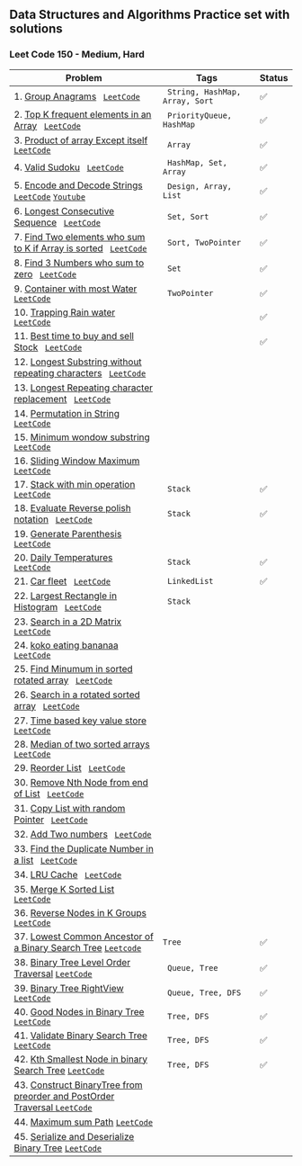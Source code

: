## Data Structures and Algorithms Practice set with solutions 

### Leet Code 150 - Medium, Hard
| Problem                                                                                                                                                                                                                                                                                                                  | Tags                                        | Status             |
|--------------------------------------------------------------------------------------------------------------------------------------------------------------------------------------------------------------------------------------------------------------------------------------------------------------------------|---------------------------------------------|--------------------|
| 1. [Group Anagrams](https://github.com/ravi-singh-8/algorithms-data-structures/blob/main/src/main/java/org/example/leetcode150/GroupAnagrams.java) <code> [LeetCode](https://leetcode.com/problems/group-anagrams/) </code>                                                                                              | <code> String, HashMap, Array, Sort </code> | :white_check_mark: |  
| 2. [Top K frequent elements in an Array](https://github.com/ravi-singh-8/algorithms-data-structures/blob/main/src/main/java/org/example/leetcode150/TopKFrequent.java) <code> [LeetCode](https://leetcode.com/problems/top-k-frequent-elements/) </code>                                                                 | <code> PriorityQueue, HashMap </code>       | :white_check_mark: |
| 3. [Product of array Except itself](https://github.com/ravi-singh-8/algorithms-data-structures/blob/main/src/main/java/org/example/leetcode150/ProductExceptItself.java) <code> [LeetCode](https://leetcode.com/problems/product-of-array-except-self/) </code>                                                          | <code> Array </code>                        | :white_check_mark: |
| 4. [Valid Sudoku](https://github.com/ravi-singh-8/algorithms-data-structures/blob/main/src/main/java/org/example/leetcode150/ValidSudoku.java) <code> [LeetCode](https://leetcode.com/problems/valid-sudoku/) </code>                                                                                                    | <code> HashMap, Set, Array </code>          | :white_check_mark: |
| 5. [Encode and Decode Strings](https://github.com/ravi-singh-8/algorithms-data-structures/blob/main/src/main/java/org/example/leetcode150/EncodeDecodeStrings.java)  <code> [LeetCode](https://leetcode.com/problems/encode-and-decode-strings/)</code> <code>[Youtube](https://youtu.be/B1k_sxOSgv8)</code>             | <code> Design, Array, List </code>          | :white_check_mark: |
| 6. [Longest Consecutive Sequence](https://github.com/ravi-singh-8/algorithms-data-structures/blob/main/src/main/java/org/example/leetcode150/LongestConsecutiveSequence.java) <code> [LeetCode](https://leetcode.com/problems/longest-consecutive-sequence/)</code>                                                      | <code> Set, Sort </code>                    | :white_check_mark: |
| 7. [Find Two elements who sum to K if Array is sorted](https://github.com/ravi-singh-8/algorithms-data-structures/blob/main/src/main/java/org/example/leetcode150/TwoSumSortedArray.java) <code> [LeetCode](https://leetcode.com/problems/two-sum-ii-input-array-is-sorted/)</code>                                      | <code> Sort, TwoPointer </code>             | :white_check_mark: |
| 8. [Find 3 Numbers who sum to zero](https://github.com/ravi-singh-8/algorithms-data-structures/blob/main/src/main/java/org/example/leetcode150/ThreeSumToZero.java) <code> [LeetCode](https://leetcode.com/problems/3sum/) </code>                                                                                       | <code> Set </code>                          | :white_check_mark: |
| 9. [Container with most Water](https://github.com/ravi-singh-8/algorithms-data-structures/blob/main/src/main/java/org/example/leetcode150/ContainerWithMostWater.java) <code> [LeetCode](https://leetcode.com/problems/container-with-most-water/) </code>                                                               | <code> TwoPointer </code>                   | :white_check_mark: |
| 10. [Trapping Rain water](https://github.com/ravi-singh-8/algorithms-data-structures/blob/main/src/main/java/org/example/leetcode150/TrappingRainWater.java) <code> [LeetCode](https://leetcode.com/problems/trapping-rain-water/) </code>                                                                               |                                             | :white_check_mark: |
| 11. [Best time to buy and sell Stock](https://github.com/ravi-singh-8/algorithms-data-structures/blob/main/src/main/java/org/example/leetcode150/BestTimeToBuyAndSellStock.java) <code> [LeetCode](https://leetcode.com/problems/best-time-to-buy-and-sell-stock/) </code>                                               |                                             | :white_check_mark: |
| 12. [Longest Substring without repeating characters](https://github.com/ravi-singh-8/algorithms-data-structures/blob/main/src/main/java/org/example/leetcode150/) <code> [LeetCode](https://leetcode.com/problems/longest-substring-without-repeating-characters/) </code>                                               |                                             |                    |
| 13. [Longest Repeating character replacement](https://github.com/ravi-singh-8/algorithms-data-structures/blob/main/src/main/java/org/example/leetcode150/) <code> [LeetCode](https://leetcode.com/problems/longest-repeating-character-replacement/) </code>                                                             |                                             |                    |
| 14. [Permutation in String](https://github.com/ravi-singh-8/algorithms-data-structures/blob/main/src/main/java/org/example/leetcode150/) <code> [LeetCode](https://leetcode.com/problems/permutation-in-string/) </code>                                                                                                 |                                             |                    |
| 15. [Minimum wondow substring](https://github.com/ravi-singh-8/algorithms-data-structures/blob/main/src/main/java/org/example/leetcode150/) <code> [LeetCode](https://leetcode.com/problems/minimum-window-substring/) </code>                                                                                           |                                             |                    |
| 16. [Sliding Window Maximum](https://github.com/ravi-singh-8/algorithms-data-structures/blob/main/src/main/java/org/example/leetcode150/) <code> [LeetCode](https://leetcode.com/problems/sliding-window-maximum/) </code>                                                                                               |                                             |                    |
| 17. [Stack with min operation](https://github.com/ravi-singh-8/algorithms-data-structures/blob/main/src/main/java/org/example/leetcode150/MinStack.java) <code> [LeetCode](https://leetcode.com/problems/min-stack/) </code>                                                                                             | <code> Stack </code>                        | :white_check_mark: |
| 18. [Evaluate Reverse polish notation](https://github.com/ravi-singh-8/algorithms-data-structures/blob/main/src/main/java/org/example/leetcode150/ReversePolishNotation) <code> [LeetCode](https://leetcode.com/problems/evaluate-reverse-polish-notation/) </code>                                                      | <code> Stack </code>                        | :white_check_mark: |
| 19. [Generate Parenthesis](https://github.com/ravi-singh-8/algorithms-data-structures/blob/main/src/main/java/org/example/leetcode150/) <code> [LeetCode](https://leetcode.com/problems/generate-parentheses/) </code>                                                                                                   |                                             |                    |
| 20. [Daily Temperatures](https://github.com/ravi-singh-8/algorithms-data-structures/blob/main/src/main/java/org/example/leetcode150/DailyTemperature.java) <code> [LeetCode](https://leetcode.com/problems/daily-temperatures/) </code>                                                                                  | <code> Stack </code>                        | :white_check_mark: |
| 21. [Car fleet](https://github.com/ravi-singh-8/algorithms-data-structures/blob/main/src/main/java/org/example/leetcode150/CarFleet.java) <code> [LeetCode](https://leetcode.com/problems/car-fleet/) </code>                                                                                                            | <code> LinkedList </code>                   | :white_check_mark: |
| 22. [Largest Rectangle in Histogram](https://github.com/ravi-singh-8/algorithms-data-structures/blob/main/src/main/java/org/example/leetcode150/LargestRectangleInHistogram.java) <code> [LeetCode](https://leetcode.com/problems/largest-rectangle-in-histogram/) </code>                                               | <code> Stack </code>                        |                    |
| 23. [Search in a 2D Matrix](https://github.com/ravi-singh-8/algorithms-data-structures/blob/main/src/main/java/org/example/leetcode150/) <code> [LeetCode](https://leetcode.com/problems/search-a-2d-matrix/) </code>                                                                                                    |                                             |                    |
| 24. [koko eating bananaa](https://github.com/ravi-singh-8/algorithms-data-structures/blob/main/src/main/java/org/example/leetcode150/) <code> [LeetCode](https://leetcode.com/problems/koko-eating-bananas/) </code>                                                                                                     |                                             |                    |
| 25. [Find Minumum in sorted rotated array](https://github.com/ravi-singh-8/algorithms-data-structures/blob/main/src/main/java/org/example/leetcode150/) <code> [LeetCode](https://leetcode.com/problems/find-minimum-in-rotated-sorted-array/) </code>                                                                   |                                             |                    |
| 26. [Search in a rotated sorted array](https://github.com/ravi-singh-8/algorithms-data-structures/blob/main/src/main/java/org/example/leetcode150/) <code> [LeetCode](https://leetcode.com/problems/search-in-rotated-sorted-array/) </code>                                                                             |                                             |                    |
| 27. [Time based key value store](https://github.com/ravi-singh-8/algorithms-data-structures/blob/main/src/main/java/org/example/leetcode150/) <code> [LeetCode](https://leetcode.com/problems/time-based-key-value-store/) </code>                                                                                       |                                             |                    |
| 28. [Median of two sorted arrays](https://github.com/ravi-singh-8/algorithms-data-structures/blob/main/src/main/java/org/example/leetcode150/) <code> [LeetCode](https://leetcode.com/problems/median-of-two-sorted-arrays/) </code>                                                                                     |                                             |                    |
| 29. [Reorder List](https://github.com/ravi-singh-8/algorithms-data-structures/blob/main/src/main/java/org/example/leetcode150/) <code> [LeetCode](https://leetcode.com/problems/reorder-list/) </code>                                                                                                                   |                                             |                    |
| 30. [Remove Nth Node from end of List](https://github.com/ravi-singh-8/algorithms-data-structures/blob/main/src/main/java/org/example/leetcode150/) <code> [LeetCode](https://leetcode.com/problems/remove-nth-node-from-end-of-list/) </code>                                                                           |                                             |                    |
| 31. [Copy List with random Pointer](https://github.com/ravi-singh-8/algorithms-data-structures/blob/main/src/main/java/org/example/leetcode150/) <code> [LeetCode](https://leetcode.com/problems/copy-list-with-random-pointer/) </code>                                                                                 |                                             |                    |
| 32. [Add Two numbers](https://github.com/ravi-singh-8/algorithms-data-structures/blob/main/src/main/java/org/example/leetcode150/) <code> [LeetCode](https://leetcode.com/problems/add-two-numbers/) </code>                                                                                                             |                                             |                    |
| 33. [Find the Duplicate Number in a list](https://github.com/ravi-singh-8/algorithms-data-structures/blob/main/src/main/java/org/example/leetcode150/) <code> [LeetCode](https://leetcode.com/problems/find-the-duplicate-number/) </code>                                                                               |                                             |                    |
| 34. [LRU Cache](https://github.com/ravi-singh-8/algorithms-data-structures/blob/main/src/main/java/org/example/leetcode150/) <code> [LeetCode](https://leetcode.com/problems/lru-cache/) </code>                                                                                                                         |                                             |                    |
| 35. [Merge K Sorted List](https://github.com/ravi-singh-8/algorithms-data-structures/blob/main/src/main/java/org/example/leetcode150/) <code> [LeetCode](https://leetcode.com/problems/merge-k-sorted-lists/) </code>                                                                                                    |                                             |                    |
| 36. [Reverse Nodes in K Groups](https://github.com/ravi-singh-8/algorithms-data-structures/blob/main/src/main/java/org/example/leetcode150/) <code> [LeetCode](https://leetcode.com/problems/reverse-nodes-in-k-group/) </code>                                                                                          |                                             |                    |
| 37. [Lowest Common Ancestor of a Binary Search Tree](https://github.com/ravi-singh-8/algorithms-data-structures/blob/main/src/main/java/org/example/leetcode150/LowestCommonAncestorInBST.java) <code>[Leetcode](https://leetcode.com/problems/lowest-common-ancestor-of-a-binary-search-tree/description/)</code>       | <code>Tree</code>                           | :white_check_mark: |
| 38. [Binary Tree Level Order Traversal](https://github.com/ravi-singh-8/algorithms-data-structures/blob/main/src/main/java/org/example/leetcode150/LevelOrderTraversalOfTree.java) <code>[LeetCode](https://leetcode.com/problems/binary-tree-level-order-traversal/)</code>                                             | <code> Queue, Tree</code>                   | :white_check_mark: |
| 39. [Binary Tree RightView](https://github.com/ravi-singh-8/algorithms-data-structures/blob/main/src/main/java/org/example/leetcode150/RightViewOfTree.java) <code>[LeetCode](https://leetcode.com/problems/binary-tree-right-side-view/)</code>                                                                         | <code> Queue, Tree, DFS</code>              | :white_check_mark: |
| 40. [Good Nodes in Binary Tree](https://github.com/ravi-singh-8/algorithms-data-structures/blob/main/src/main/java/org/example/leetcode150/GoodNodesBinaryTree.java) <code>[LeetCode](https://leetcode.com/problems/count-good-nodes-in-binary-tree/)</code>                                                             | <code> Tree, DFS</code>                     | :white_check_mark: |
| 41. [Validate Binary Search Tree](https://github.com/ravi-singh-8/algorithms-data-structures/blob/main/src/main/java/org/example/leetcode150/ValidateBinarySearchTree.java) <code>[LeetCode](https://leetcode.com/problems/validate-binary-search-tree/)</code>                                                          | <code> Tree, DFS</code>                     | :white_check_mark: |
| 42. [Kth Smallest Node in binary Search Tree](https://github.com/ravi-singh-8/algorithms-data-structures/blob/main/src/main/java/org/example/leetcode150/KthSmallestNodeInBST.java) <code>[LeetCode](https://leetcode.com/problems/kth-smallest-element-in-a-bst/)</code>                                                | <code> Tree, DFS</code>                     | :white_check_mark: |
| 43. [Construct BinaryTree from preorder and PostOrder Traversal ](https://github.com/ravi-singh-8/algorithms-data-structures/blob/main/src/main/java/org/example/leetcode150/ConstructBinaryTree.java) <code>[LeetCode](https://leetcode.com/problems/construct-binary-tree-from-preorder-and-inorder-traversal/)</code> | <code> </code>                              |                    |
| 44. [Maximum sum Path](https://github.com/ravi-singh-8/algorithms-data-structures/blob/main/src/main/java/org/example/leetcode150/MaximumSumPathInBinaryTree.java) <code>[LeetCode](https://leetcode.com/problems/binary-tree-maximum-path-sum/)</code>                                                                  | <code> </code>                              |                    |
| 45. [Serialize and Deserialize Binary Tree](https://github.com/ravi-singh-8/algorithms-data-structures/blob/main/src/main/java/org/example/leetcode150/SerializeDeserializeBinaryTree.java) <code>[LeetCode](https://leetcode.com/problems/serialize-and-deserialize-binary-tree/)</code>                                | <code> </code>                              |                    |